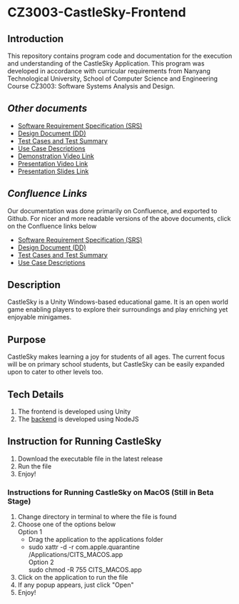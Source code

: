 # CZ3003-CastleSky-Frontend

## Introduction

This repository contains program code and documentation for the execution and understanding of the CastleSky Application. This program was developed in accordance with curricular requirements from Nanyang Technological University, School of Computer Science and Engineering Course CZ3003: Software Systems Analysis and Design.

## *Other documents*
- [Software Requirement Specification (SRS)](https://github.com/CastleSkyNTU/CZ3003-CastleSky-Frontend/blob/main/Software-Requirement-Specification.pdf)
- [Design Document (DD)](https://github.com/CastleSkyNTU/CZ3003-CastleSky-Frontend/blob/main/Design-Document.pdf)
- [Test Cases and Test Summary](https://github.com/CastleSkyNTU/CZ3003-CastleSky-Frontend/blob/main/Test-Cases-And-Test-Summary-Report.pdf)
- [Use Case Descriptions](https://github.com/CastleSkyNTU/CZ3003-CastleSky-Frontend/blob/main/Use-Case-Descriptions.pdf)
- [Demonstration Video Link](https://youtu.be/GdghDm-l2Dk)
- [Presentation Video Link](https://youtu.be/hzkrFMXHMFM)
- [Presentation Slides Link](https://github.com/CastleSkyNTU/CZ3003-CastleSky-Frontend/blob/main/Presentation-Slides.pdf)

## *Confluence Links*
Our documentation was done primarily on Confluence, and exported to Github. For nicer and more readable versions of the above documents, click on the Confluence links below
- [Software Requirement Specification (SRS)](https://castlesky.atlassian.net/wiki/spaces/CS/pages/1966154/Software+Requirement+Specification)
- [Design Document (DD)](https://castlesky.atlassian.net/wiki/spaces/CS/pages/12452170/Design+Document)
- [Test Cases and Test Summary](https://castlesky.atlassian.net/wiki/spaces/CS/pages/42598401/Test+Cases+and+Test+Coverage+Report)
- [Use Case Descriptions](https://castlesky.atlassian.net/wiki/spaces/CS/pages/5439515/Use+Case+Descriptions)


## Description
CastleSky is a Unity Windows-based educational game. It is an open world game enabling players to explore their surroundings and play enriching yet enjoyable minigames.

## Purpose
CastleSky makes learning a joy for students of all ages. The current focus will be on primary school students, but CastleSky can be easily expanded upon to cater to other levels too.

## Tech Details
1. The frontend is developed using Unity
2. The [backend](https://github.com/CastleSkyNTU/CZ3003-CastleSky-Backend) is developed using NodeJS


## Instruction for Running CastleSky
1. Download the executable file in the latest release
2. Run the file
3. Enjoy!

### Instructions for Running CastleSky on MacOS (Still in Beta Stage)
1. Change directory in terminal to where the file is found
2. Choose one of the options below <br /> 
   Option 1 <br /> 
   - Drag the application to the applications folder <br /> 
   - sudo xattr -d -r com.apple.quarantine /Applications/CITS_MACOS.app <br /> 
 Option 2 <br /> 
   sudo chmod -R 755 CITS_MACOS.app <br /> 
3. Click on the application to run the file
4. If any popup appears, just click "Open"
5. Enjoy!
